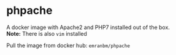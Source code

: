 phpache
===========================================

A docker image with Apache2 and PHP7 installed out of the box.  
**Note:** There is also ```vim``` installed  

Pull the image from docker hub: ```emranbm/phpache```
